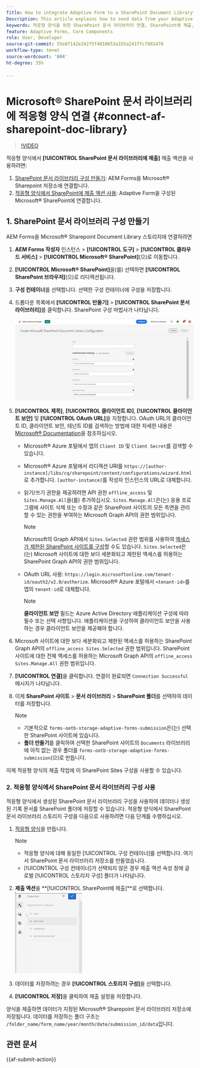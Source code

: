 ```yaml
---
Title: How to integrate Adaptive Form to a SharePoint Document Library?
Description: This article explains how to send data from your Adaptive Form to a SharePoint  Document library when you submit the form.
keywords: 적응형 양식을 위한 SharePoint 문서 라이브러리 연결, SharePoint에 제출, SharePoint 문서 라이브러리 구성 만들기, 적응형 양식에서 SharePoint에 제출 액션을 사용, AEM Forms 데이터 모델 SharePoint 문서 라이브러리, Forms 데이터 모델 SharePoint 문서 라이브러리, Forms 데이터 모델을 SharePoint 문서 라이브러리에 통합
feature: Adaptive Forms, Core Components
role: User, Developer
source-git-commit: 55e8f142e242f5f4010653a155a241ffcf801470
workflow-type: tm+mt
source-wordcount: '604'
ht-degree: 35%

---
```



# Microsoft® SharePoint 문서 라이브러리에 적응형 양식 연결 {#connect-af-sharepoint-doc-library}

>[!VIDEO](https://video.tv.adobe.com/v/3444368/formautomation-productivitytools-adaptiveforms--sharepointintegration-documentlibrary/?quality=12&learn=on)

적응형 양식에서 **[!UICONTROL SharePoint 문서 라이브러리에 제출]** 제출 액션을 사용하려면:

1. [SharePoint 문서 라이브러리 구성 만들기](#1-create-a-sharepoint-document-library-configuration): AEM Forms을 Microsoft® Sharepoint 저장소에 연결합니다.
2. [적응형 양식에서 SharePoint에 제출 액션 사용](#2-use-sharepoint-document-library-configuration-in-an-adaptive-form): Adaptive Form을 구성된 Microsoft® SharePoint에 연결합니다.

## 1. SharePoint 문서 라이브러리 구성 만들기

AEM Forms을 Microsoft® Sharepoint Document Library 스토리지에 연결하려면

1. **AEM Forms 작성자** 인스턴스 > **[!UICONTROL 도구]** > **[!UICONTROL 클라우드 서비스]** > **[!UICONTROL Microsoft® SharePoint]**(으)로 이동합니다.
1. **[!UICONTROL Microsoft® SharePoint]**&#x200B;을(를) 선택하면 **[!UICONTROL SharePoint 브라우저]**(으)로 리디렉션됩니다.
1. **구성 컨테이너**&#x200B;를 선택합니다. 선택한 구성 컨테이너에 구성을 저장합니다.
1. 드롭다운 목록에서 **[!UICONTROL 만들기]** > **[!UICONTROL SharePoint 문서 라이브러리]**&#x200B;를 클릭합니다. SharePoint 구성 마법사가 나타납니다.

   ![SharePoint 구성](/help/forms/assets/sharepoint_configuration.png)

1. **[!UICONTROL 제목]**, **[!UICONTROL 클라이언트 ID]**, **[!UICONTROL 클라이언트 보안]** 및 **[!UICONTROL OAuth URL]**&#x200B;을 지정합니다. OAuth URL의 클라이언트 ID, 클라이언트 보안, 테넌트 ID를 검색하는 방법에 대한 자세한 내용은 [Microsoft® Documentation](https://learn.microsoft.com/en-us/graph/auth-register-app-v2)을 참조하십시오.
   * Microsoft® Azure 포털에서 앱의 `Client ID` 및 `Client Secret`를 검색할 수 있습니다.
   * Microsoft® Azure 포털에서 리디렉션 URI를 `https://[author-instance]/libs/cq/sharepoint/content/configurations/wizard.html`로 추가합니다. `[author-instance]`를 작성자 인스턴스의 URL로 대체합니다.
   * 읽기/쓰기 권한을 제공하려면 API 권한 `offline_access` 및 `Sites.Manage.All`을(를) 추가하십시오. `Sites.Manage.All`은(는) 응용 프로그램에 사이트 삭제 또는 수정과 같은 SharePoint 사이트의 모든 측면을 관리할 수 있는 권한을 부여하는 Microsoft Graph API의 권한 범위입니다.

     >[!NOTE]
     >
     > Microsoft의 Graph API에서 `Sites.Selected` 권한 범위를 사용하여 [액세스가 제한된 SharePoint 사이트를 구성](/help/forms/configure-sharepoint-site-limited-access.md)할 수도 있습니다. `Sites.Selected`은(는) Microsoft 사이트에 대한 보다 세분화되고 제한된 액세스를 허용하는 SharePoint Graph API의 권한 범위입니다.

   * OAuth URL 사용: `https://login.microsoftonline.com/tenant-id/oauth2/v2.0/authorize`. Microsoft® Azure 포털에서 `<tenant-id>`를 앱의 `tenant-id`로 대체합니다.

     >[!NOTE]
     >
     > **클라이언트 보안** 필드는 Azure Active Directory 애플리케이션 구성에 따라 필수 또는 선택 사항입니다. 애플리케이션을 구성하여 클라이언트 보안을 사용하는 경우 클라이언트 보안을 제공해야 합니다.

1. Microsoft 사이트에 대한 보다 세분화되고 제한된 액세스를 허용하는 SharePoint Graph API의 `offline_access Sites.Selected` 권한 범위입니다. SharePoint 사이트에 대한 전체 액세스를 허용하는 Microsoft Graph API의 `offline_access Sites.Manage.All` 권한 범위입니다.
1. **[!UICONTROL 연결]**&#x200B;을 클릭합니다. 연결이 완료되면 `Connection Successful` 메시지가 나타납니다.

1. 이제 **SharePoint 사이트** > **문서 라이브러리** > **SharePoint 폴더**&#x200B;를 선택하여 데이터를 저장합니다.

   >[!NOTE]
   >
   >* 기본적으로 `forms-ootb-storage-adaptive-forms-submission`은(는) 선택한 SharePoint 사이트에 있습니다.
   >* **폴더 만들기**&#x200B;를 클릭하여 선택한 SharePoint 사이트의 `Documents` 라이브러리에 아직 없는 경우 폴더를 `forms-ootb-storage-adaptive-forms-submission`(으)로 만듭니다.

이제 적응형 양식의 제출 작업에 이 SharePoint Sites 구성을 사용할 수 있습니다.

### 2. 적응형 양식에서 SharePoint 문서 라이브러리 구성 사용

적응형 양식에서 생성된 SharePoint 문서 라이브러리 구성을 사용하여 데이터나 생성된 기록 문서를 SharePoint 폴더에 저장할 수 있습니다. 적응형 양식에서 SharePoint 문서 라이브러리 스토리지 구성을 다음으로 사용하려면 다음 단계를 수행하십시오.

1. [적응형 양식](/help/forms/creating-adaptive-form-core-components.md)을 만듭니다.

   >[!NOTE]
   >
   > * 적응형 양식에 대해 동일한 [!UICONTROL 구성 컨테이너]를 선택합니다. 여기서 SharePoint 문서 라이브러리 저장소를 만들었습니다.
   > * [!UICONTROL 구성 컨테이너]가 선택되지 않은 경우 제출 액션 속성 창에 글로벌 [!UICONTROL 스토리지 구성] 폴더가 나타납니다.

1. **제출 액션**&#x200B;을 **[!UICONTROL SharePoint에 제출]**로 선택합니다.
   ![Sharepoint GIF](/help/forms/assets/sharedrive-video.gif)
1. 데이터를 저장하려는 경우 **[!UICONTROL 스토리지 구성]**&#x200B;을 선택합니다.
1. **[!UICONTROL 저장]**&#x200B;을 클릭하여 제출 설정을 저장합니다.

양식을 제출하면 데이터가 지정된 Microsoft® Sharepoint 문서 라이브러리 저장소에 저장됩니다.
데이터를 저장하는 폴더 구조는 `/folder_name/form_name/year/month/date/submission_id/data`입니다.

## 관련 문서

{{af-submit-action}}
